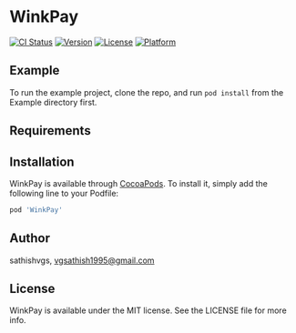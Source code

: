 # WinkPay

[![CI Status](https://img.shields.io/travis/sathishvgs/WinkPay.svg?style=flat)](https://travis-ci.org/sathishvgs/WinkPay)
[![Version](https://img.shields.io/cocoapods/v/WinkPay.svg?style=flat)](https://cocoapods.org/pods/WinkPay)
[![License](https://img.shields.io/cocoapods/l/WinkPay.svg?style=flat)](https://cocoapods.org/pods/WinkPay)
[![Platform](https://img.shields.io/cocoapods/p/WinkPay.svg?style=flat)](https://cocoapods.org/pods/WinkPay)

## Example

To run the example project, clone the repo, and run `pod install` from the Example directory first.

## Requirements

## Installation

WinkPay is available through [CocoaPods](https://cocoapods.org). To install
it, simply add the following line to your Podfile:

```ruby
pod 'WinkPay'
```

## Author

sathishvgs, vgsathish1995@gmail.com

## License

WinkPay is available under the MIT license. See the LICENSE file for more info.
